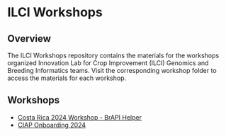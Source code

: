 # ILCI Workshops
## Overview

The ILCI Workshops repository contains the materials for the workshops organized Innovation Lab for Crop Improvement (ILCI) Genomics and Breeding Informatics teams. Visit the corresponding workshop folder to access the materials for each workshop.

## Workshops

- [Costa Rica 2024 Workshop - BrAPI Helper](CostaRica_2024/README.md)
- [CIAP Onboarding 2024](Onboarding_20240703/README.md)


